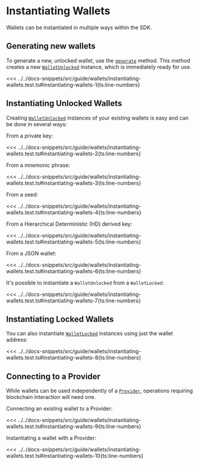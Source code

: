 # Instantiating Wallets

Wallets can be instantiated in multiple ways within the SDK.

## Generating new wallets

To generate a new, unlocked wallet, use the [`generate`](../../api/Account/Wallet.html#generate) method. This method creates a new [`WalletUnlocked`](../../api/Account/WalletUnlocked) instance, which is immediately ready for use.

<<< ../../docs-snippets/src/guide/wallets/instantiating-wallets.test.ts#instantiating-wallets-1{ts:line-numbers}

## Instantiating Unlocked Wallets

Creating [`WalletUnlocked`](../../api/Account/WalletUnlocked) instances of your existing wallets is easy and can be done in several ways:

From a private key:

<<< ../../docs-snippets/src/guide/wallets/instantiating-wallets.test.ts#instantiating-wallets-2{ts:line-numbers}

From a mnemonic phrase:

<<< ../../docs-snippets/src/guide/wallets/instantiating-wallets.test.ts#instantiating-wallets-3{ts:line-numbers}

From a seed:

<<< ../../docs-snippets/src/guide/wallets/instantiating-wallets.test.ts#instantiating-wallets-4{ts:line-numbers}

From a Hierarchical Deterministic (HD) derived key:

<<< ../../docs-snippets/src/guide/wallets/instantiating-wallets.test.ts#instantiating-wallets-5{ts:line-numbers}

From a JSON wallet:

<<< ../../docs-snippets/src/guide/wallets/instantiating-wallets.test.ts#instantiating-wallets-6{ts:line-numbers}

It's possible to instantiate a `WalletUnlocked` from a `WalletLocked`:

<<< ../../docs-snippets/src/guide/wallets/instantiating-wallets.test.ts#instantiating-wallets-7{ts:line-numbers}

## Instantiating Locked Wallets

You can also instantiate [`WalletLocked`](../../api/Account/WalletLocked) instances using just the wallet address:

<<< ../../docs-snippets/src/guide/wallets/instantiating-wallets.test.ts#instantiating-wallets-8{ts:line-numbers}

## Connecting to a Provider

While wallets can be used independently of a [`Provider`](../../api/Account/Provider), operations requiring blockchain interaction will need one.

Connecting an existing wallet to a Provider:

<<< ../../docs-snippets/src/guide/wallets/instantiating-wallets.test.ts#instantiating-wallets-9{ts:line-numbers}

Instantiating a wallet with a Provider:

<<< ../../docs-snippets/src/guide/wallets/instantiating-wallets.test.ts#instantiating-wallets-10{ts:line-numbers}
